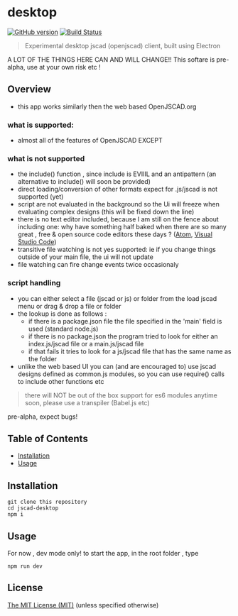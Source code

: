 # desktop

[![GitHub version](https://badge.fury.io/gh/jscad%2Fdesktop.svg)](https://badge.fury.io/gh/jscad%2Fdesktop)
[![Build Status](https://travis-ci.org/jscad/desktop.svg)](https://travis-ci.org/jscad/desktop)

> Experimental desktop jscad (openjscad) client, built using Electron

A LOT OF THE THINGS HERE CAN AND WILL CHANGE!! This softare is pre-alpha, use at your own risk etc !

## Overview

- this app works similarly then the web based OpenJSCAD.org
### what is supported:
 * almost all of the features of OpenJSCAD EXCEPT 

### what is not supported
  - the include() function , since include is EVIIIL and an antipattern
(an alternative to include() will soon be provided)
  - direct loading/conversion of other formats expect for .js/jscad is not supported (yet)
  - script are not evaluated in the background so the Ui will freeze when evaluating complex designs (this will be fixed
  down the line)
  - there is no text editor included, because I am still on the fence about including one: why have something half baked when there are so many great , free & open source code editors these days ? ([Atom](https://atom.io/), [Visual Studio Code](https://code.visualstudio.com/))
  - transitive file watching is not yes supported: ie if you change things outside of your main file, the ui will not update
  - file watching can fire change events twice occasionaly

### script handling
 * you can either select a file (jscad or js) or folder from the load jscad menu or drag & drop a file or folder
  * the lookup is done as follows : 
    - if there is a package.json file the file specified in the 'main' field is used (standard node.js)
    - if there is no package.json the program tried to look for either an index.js/jscad file or a main.js/jscad file
    - if that fails it tries to look for a js/jscad file that has the same name as the folder
 *  unlike the web based UI you can (and are encouraged to) use jscad designs defined as common.js modules, so you can use
 require() calls to include other functions etc

 > there will NOT be out of the box support for es6 modules anytime soon, please use a transpiler (Babel.js etc)

pre-alpha, expect bugs! 

## Table of Contents

- [Installation](#installation)
- [Usage](#usage)

## Installation

```
git clone this repository
cd jscad-desktop
npm i
```

## Usage

For now , dev mode only! 
to start the app, in the root folder , type
```
npm run dev
```

## License

[The MIT License (MIT)](./LICENSE)
(unless specified otherwise)